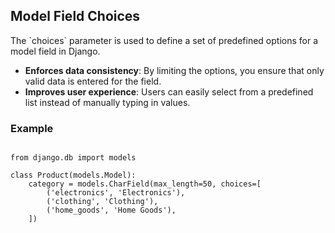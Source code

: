 <h2>Model Field Choices</h2>

<p>The `choices` parameter is used to define a set of predefined options for a model field in Django.</p>

<ul>
  <li><b>Enforces data consistency</b>: By limiting the options, you ensure that only valid data is entered for the field.</li>
  <li><b>Improves user experience</b>: Users can easily select from a predefined list instead of manually typing in values.</li>
</ul>

<h3>Example</h3>

<pre><code>
from django.db import models

class Product(models.Model):
    category = models.CharField(max_length=50, choices=[
        ('electronics', 'Electronics'),
        ('clothing', 'Clothing'),
        ('home_goods', 'Home Goods'),
    ])
</code></pre>

